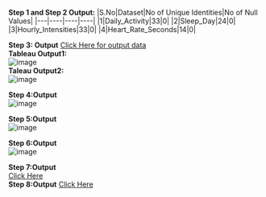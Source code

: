 **Step 1 and Step 2 Output:**
|S.No|Dataset|No of Unique Identities|No of Null Values|
|---|----|----|----|
|1|Daily_Activity|33|0|
|2|Sleep_Day|24|0|
|3|Hourly_Intensities|33|0|
|4|Heart_Rate_Seconds|14|0|

**Step 3: Output**
[Click Here for output data](https://docs.google.com/spreadsheets/d/1bZrA081TtnFQ0zZ81R1qmAClhVnE5WDjWb3MwSi83qs/edit#gid=796738657)
<br/>
**Tableau Output1:**
<br/>
![image](https://github.com/AADITYAPRABALCHAWLA/Data-Analysis-Project2---How-Can-a-Wellness-Technology-Company-Play-It-Smart-/assets/103323016/0d4d0781-6377-450a-bd22-59790d32e8fe)
<br/>
**Taleau Output2:**
<br/>
![image](https://github.com/AADITYAPRABALCHAWLA/Data-Analysis-Project2---How-Can-a-Wellness-Technology-Company-Play-It-Smart-/assets/103323016/3fffd6e5-f1f6-4018-b88d-0612a5c08b02)
<br/>

**Step 4:Output**
<br/>
![image](https://github.com/AADITYAPRABALCHAWLA/Data-Analysis-Project2---How-Can-a-Wellness-Technology-Company-Play-It-Smart-/assets/103323016/c9afa1de-e688-4b54-ac59-5dfb503ae776)
<br/>

**Step 5:Output**
<br/>
![image](https://github.com/AADITYAPRABALCHAWLA/Data-Analysis-Project2---How-Can-a-Wellness-Technology-Company-Play-It-Smart-/assets/103323016/d3af2571-22b3-4372-8636-38bd5c9950ee)
<br/>

**Step 6:Output**
<br/>
![image](https://github.com/AADITYAPRABALCHAWLA/Data-Analysis-Project2---How-Can-a-Wellness-Technology-Company-Play-It-Smart-/assets/103323016/ce32c11e-82f1-415e-b2cc-cc3c69dba8ba)
<br/>

**Step 7:Output**
<br/>
[Click Here](https://docs.google.com/spreadsheets/d/1nAsF9FXpJe7zaHxa0F4BpfIWsiq8XQHFDA4Xqqemiok/edit#gid=494577538)
<br/>
**Step 8:Output**
[Click Here](https://docs.google.com/spreadsheets/d/1VQdKwuyPY4b-E2lRuWkWdqeHYNyociJ83Gk-XEOxJ5U/edit#gid=1046858814)
<br/>
